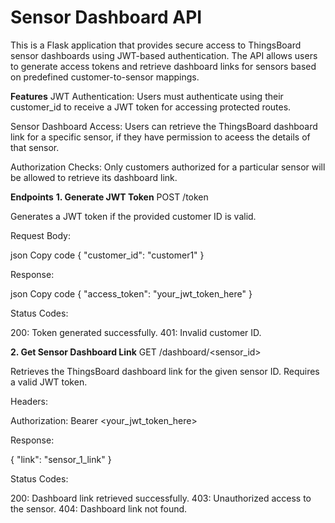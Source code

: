 # Sensor Dashboard API
This is a Flask application that provides secure access to ThingsBoard sensor dashboards using JWT-based authentication. The API allows users to generate access tokens and retrieve dashboard links for sensors based on predefined customer-to-sensor mappings.

**Features**
JWT Authentication:
Users must authenticate using their customer_id to receive a JWT token for accessing protected routes.

Sensor Dashboard Access:
Users can retrieve the ThingsBoard dashboard link for a specific sensor, if they have permission to aceess the details of that sensor.

Authorization Checks:
Only customers authorized for a particular sensor will be allowed to retrieve its dashboard link.

**Endpoints**
**1. Generate JWT Token**
POST /token

Generates a JWT token if the provided customer ID is valid.

Request Body:

json
Copy code
{
    "customer_id": "customer1"
}

Response:

json
Copy code
{
    "access_token": "your_jwt_token_here"
}

Status Codes:

200: Token generated successfully.
401: Invalid customer ID.

**2. Get Sensor Dashboard Link**
GET /dashboard/<sensor_id>

Retrieves the ThingsBoard dashboard link for the given sensor ID. Requires a valid JWT token.

Headers:

Authorization: Bearer <your_jwt_token_here>

Response:

{
    "link": "sensor_1_link"
}

Status Codes:

200: Dashboard link retrieved successfully.
403: Unauthorized access to the sensor.
404: Dashboard link not found.


